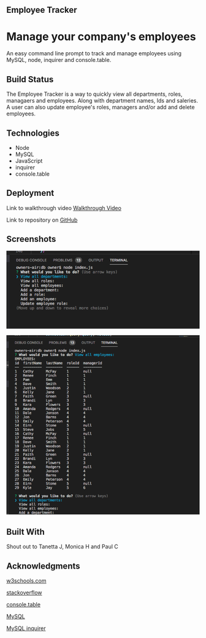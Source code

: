 ## Employee Tracker
# Manage your company's employees

An easy command line prompt to track and manage employees using MySQL, node, inquirer and console.table.

## Build Status

The Employee Tracker is a way to quickly view all departments, roles, managaers and employees. Along with department names, Ids and saleries. A user can also update employee's roles, managers and/or add and delete employees. 

## Technologies

* Node
* MySQL
* JavaScript
* inquirer
* console.table


## Deployment

Link to walkthrough video [Walkthrough Video](https://drive.google.com/file/d/1LYKWziiTzvZY85lhSdn3FILnYL-3XbQf/view)

Link to repository on [GitHub](https://github.com/Rachel-Reidenga/EmployeeTracker/tree/master)

## Screenshots

![Prompt List](https://github.com/Rachel-Reidenga/EmployeeTracker/blob/master/assets/Prompt%20List.png)


![Employee Table](https://github.com/Rachel-Reidenga/EmployeeTracker/blob/master/assets/Employee%20Table.png?raw=true)



## Built With

Shout out to Tanetta J, Monica H and Paul C

## Acknowledgments


[w3schools.com](https://www.w3schools.com/)

[stackoverflow](https://stackoverflow.com/)

[console.table](https://www.npmjs.com/package/console.table)

[MySQL](https://www.tutorialspoint.com/mysql/mysql-select-database.htm)

[MySQL inquirer](https://www.npmjs.com/package/inquirer)